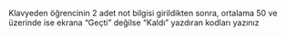 

Klavyeden öğrencinin 2 adet not bilgisi girildikten sonra, ortalama 50 ve üzerinde ise ekrana “Geçti” değilse “Kaldı” yazdıran kodları yazınız

